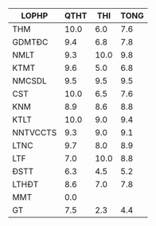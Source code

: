|LOPHP   |QTHT|THI |TONG|
|--------|----|----|----|
|THM     |10.0|6.0 |7.6 |
|GDMTĐC  |9.4 |6.8 |7.8 |
|NMLT    |9.3 |10.0|9.8 |
|KTMT    |9.6 |5.0 |6.8 |
|NMCSDL  |9.5 |9.5 |9.5 |
|CST     |10.0|6.5 |7.6 |
|KNM     |8.9 |8.6 |8.8 |
|KTLT    |10.0|9.0 |9.4 |
|NNTVCCTS|9.3 |9.0 |9.1 |
|LTNC    |9.7 |8.0 |8.9 |
|LTF     |7.0 |10.0|8.8 |
|ĐSTT    |6.3 |4.5 |5.2 |
|LTHĐT   |8.6 |7.0 |7.8 |
|MMT     |0.0 |    |    |
|GT      |7.5 |2.3 |4.4 |
